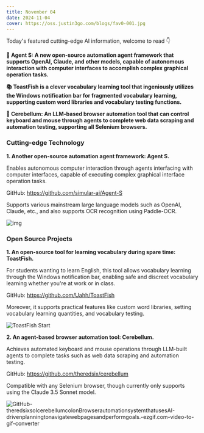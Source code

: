 ```yaml
---
title: November 04
date: 2024-11-04
cover: https://oss.justin3go.com/blogs/fav0-001.jpg
---
```


Today's featured cutting-edge AI information, welcome to read 👇

**📱 Agent S: A new open-source automation agent framework that supports OpenAI, Claude, and other models, capable of autonomous interaction with computer interfaces to accomplish complex graphical operation tasks.**

**📚 ToastFish is a clever vocabulary learning tool that ingeniously utilizes the Windows notification bar for fragmented vocabulary learning, supporting custom word libraries and vocabulary testing functions.**

**🤖 Cerebellum: An LLM-based browser automation tool that can control keyboard and mouse through agents to complete web data scraping and automation testing, supporting all Selenium browsers.**



### Cutting-edge Technology

**1. Another open-source automation agent framework: Agent S.**

Enables autonomous computer interaction through agents interfacing with computer interfaces, capable of executing complex graphical interface operation tasks.

GitHub: https://github.com/simular-ai/Agent-S

Supports various mainstream large language models such as OpenAI, Claude, etc., and also supports OCR recognition using Paddle-OCR.

![img](https://cdn.jsdelivr.net/gh/freelander/oss@master/ai-daily/2024-11-04/teaser.png)



### Open Source Projects

**1. An open-source tool for learning vocabulary during spare time: ToastFish.**

For students wanting to learn English, this tool allows vocabulary learning through the Windows notification bar, enabling safe and discreet vocabulary learning whether you're at work or in class.

GitHub: https://github.com/Uahh/ToastFish

Moreover, it supports practical features like custom word libraries, setting vocabulary learning quantities, and vocabulary testing.

![ToastFish Start](https://cdn.jsdelivr.net/gh/freelander/oss@master/baodian/2024-11-04/ToastFish%20%E5%BC%80%E5%A7%8B.gif)

**2. An agent-based browser automation tool: Cerebellum.**

Achieves automated keyboard and mouse operations through LLM-built agents to complete tasks such as web data scraping and automation testing.

GitHub: https://github.com/theredsix/cerebellum

Compatible with any Selenium browser, though currently only supports using the Claude 3.5 Sonnet model.

![GitHub-theredsixsolcerebellumcolonBrowserautomationsystemthatusesAI-drivenplanningtonavigatewebpagesandperformgoals.-ezgif.com-video-to-gif-converter](https://cdn.jsdelivr.net/gh/freelander/oss@master/ai-daily/2024-11-04/GitHub-theredsixsolcerebellumcolonBrowserautomationsystemthatusesAI-drivenplanningtonavigatewebpagesandperformgoals.-ezgif.com-video-to-gif-converter.gif)